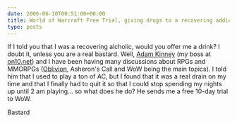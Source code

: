 ```yaml
---
date: 2006-06-10T00:51:00+00:00
title: World of Warcraft Free Trial, giving drugs to a recovering addict
type: posts
---
```

If I told you that I was a recovering alcholic, would you offer me a drink? I doubt it, unless you are a real bastard. Well, [Adam Kinney](https://www.adamkinney.com) (my boss at [on10.net](https://on10.net)) and I have been having many discussions about RPGs and MMORPGs ([Oblivion](https://adamkinney.com/blog/130/default.aspx), Asheron's Call and WoW being the main topics). I told him that I used to play a ton of AC, but I found that it was a real drain on my time and that I finally had to quit it so that I could stop spending my nights up until 2 am playing... so what does he do? He sends me a free 10-day trial to WoW.

Bastard
